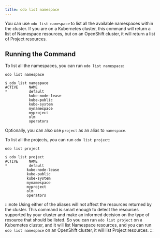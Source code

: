 ```yaml
---
title: odo list namespace
---
```


You can use `odo list namespace` to list all the available namespaces within the cluster. 
If you are on a Kubernetes cluster, this command will return a list of Namespace resources, but on an OpenShift cluster, 
it will return a list of Project resources.

## Running the Command

To list all the namespaces, you can run `odo list namespace`:
```console
odo list namespace
```
```console
$ odo list namespace
ACTIVE     NAME
*          default
           kube-node-lease
           kube-public
           kube-system
           mynamespace
           myproject
           olm
           operators
```

 Optionally, you can also use `project` as an alias to `namespace`.
 
 To list all the projects, you can run `odo list project`:
 ```console
 odo list project
 ```
 ```console
 $ odo list project
 ACTIVE     NAME
*          default
           kube-node-lease
           kube-public
           kube-system
           mynamespace
           myproject
           olm
           operators
```

:::note
Using either of the aliases will not affect the resources returned by the cluster. This command is smart enough to detect the resources supported by your cluster and make an informed decision on the type of resource that should be listed.
So you can run `odo list project` on a Kubernetes cluster, and it will list Namespace resources, and you can run `odo list namespace` on an OpenShift cluster, it will list Project resources.
:::
